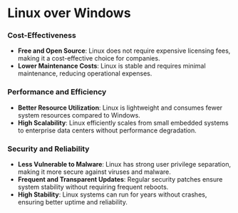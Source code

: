 # Linux over Windows

### Cost-Effectiveness
- **Free and Open Source**: Linux does not require expensive licensing fees, making it a cost-effective choice for companies.
- **Lower Maintenance Costs**: Linux is stable and requires minimal maintenance, reducing operational expenses.

### Performance and Efficiency
- **Better Resource Utilization**: Linux is lightweight and consumes fewer system resources compared to Windows.
- **High Scalability**: Linux efficiently scales from small embedded systems to enterprise data centers without performance degradation.

### Security and Reliability
- **Less Vulnerable to Malware**: Linux has strong user privilege separation, making it more secure against viruses and malware.
- **Frequent and Transparent Updates**: Regular security patches ensure system stability without requiring frequent reboots.
- **High Stability**: Linux systems can run for years without crashes, ensuring better uptime and reliability.
